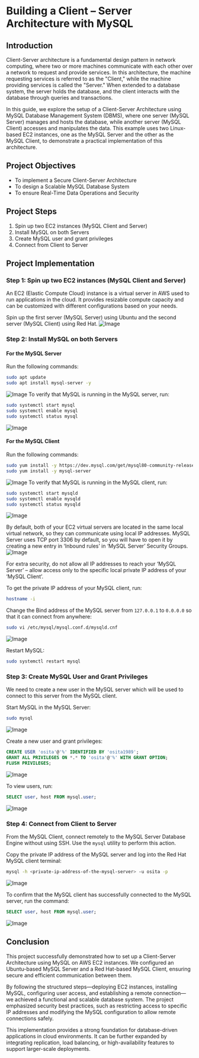# Building a Client – Server Architecture with MySQL

## Introduction
Client-Server architecture is a fundamental design pattern in network computing, where two or more machines communicate with each other over a network to request and provide services. In this architecture, the machine requesting services is referred to as the "Client," while the machine providing services is called the "Server." When extended to a database system, the server holds the database, and the client interacts with the database through queries and transactions.

In this guide, we explore the setup of a Client-Server Architecture using MySQL Database Management System (DBMS), where one server (MySQL Server) manages and hosts the database, while another server (MySQL Client) accesses and manipulates the data. This example uses two Linux-based EC2 instances, one as the MySQL Server and the other as the MySQL Client, to demonstrate a practical implementation of this architecture.

## Project Objectives
- To implement a Secure Client-Server Architecture
- To design a Scalable MySQL Database System
- To ensure Real-Time Data Operations and Security

## Project Steps
1. Spin up two EC2 instances (MySQL Client and Server)
2. Install MySQL on both Servers
3. Create MySQL user and grant privileges
4. Connect from Client to Server

## Project Implementation

### Step 1: Spin up two EC2 instances (MySQL Client and Server)
An EC2 (Elastic Compute Cloud) instance is a virtual server in AWS used to run applications in the cloud. It provides resizable compute capacity and can be customized with different configurations based on your needs.

Spin up the first server (MySQL Server) using Ubuntu and the second server (MySQL Client) using Red Hat.
![Image](https://github.com/user-attachments/assets/b5ecf6f6-a1ef-48bb-a8d4-7c22c90791dc)
### Step 2: Install MySQL on both Servers

#### For the MySQL Server
Run the following commands:
```sh
sudo apt update
sudo apt install mysql-server -y
```
![Image](https://github.com/user-attachments/assets/01c55b03-d768-4747-b341-99828fe25feb)
To verify that MySQL is running in the MySQL server, run:
```sh
sudo systemctl start mysql
sudo systemctl enable mysql
sudo systemctl status mysql
```
![Image](https://github.com/user-attachments/assets/f0c370d0-dc91-45c1-b98e-e88341b525cd)

#### For the MySQL Client
Run the following commands:
```sh
sudo yum install -y https://dev.mysql.com/get/mysql80-community-release-el7-5.noarch.rpm
sudo yum install -y mysql-server
```
![Image](https://github.com/user-attachments/assets/b9c6a482-2e44-4e59-91f4-4f36a80bcbeb)
To verify that MySQL is running in the MySQL client, run:
```sh
sudo systemctl start mysqld
sudo systemctl enable mysqld
sudo systemctl status mysqld
```
![Image](https://github.com/user-attachments/assets/9a3236c9-633d-4161-86ad-098db469611c)

By default, both of your EC2 virtual servers are located in the same local virtual network, so they can communicate using local IP addresses. MySQL Server uses TCP port 3306 by default, so you will have to open it by creating a new entry in ‘Inbound rules’ in ‘MySQL Server’ Security Groups.
![Image](https://github.com/user-attachments/assets/5c0e4057-f580-4b95-87b3-da9bedcafd11)

For extra security, do not allow all IP addresses to reach your ‘MySQL Server’ – allow access only to the specific local private IP address of your ‘MySQL Client’.

To get the private IP address of your MySQL client, run:
```sh
hostname -i
```

Change the Bind address of the MySQL server from `127.0.0.1` to `0.0.0.0` so that it can connect from anywhere:
```sh
sudo vi /etc/mysql/mysql.conf.d/mysqld.cnf
```
![Image](https://github.com/user-attachments/assets/853ad2a6-d2c3-4008-8d62-9fe4813a0f83)

Restart MySQL:
```sh
sudo systemctl restart mysql
```

### Step 3: Create MySQL User and Grant Privileges
We need to create a new user in the MySQL server which will be used to connect to this server from the MySQL client.

Start MySQL in the MySQL Server:
```sh
sudo mysql
```
![Image](https://github.com/user-attachments/assets/1dae9e5b-3de9-467d-b5e6-7c000ba6e527)

Create a new user and grant privileges:
```sql
CREATE USER 'osita'@'%' IDENTIFIED BY 'osita1989';
GRANT ALL PRIVILEGES ON *.* TO 'osita'@'%' WITH GRANT OPTION;
FLUSH PRIVILEGES;
```
![Image](https://github.com/user-attachments/assets/b143049e-7b37-4a38-a2fd-5d2486bc134d)

To view users, run:
```sql
SELECT user, host FROM mysql.user;
```
![Image](https://github.com/user-attachments/assets/22bfcb6d-7cb0-4181-8a1d-96a24f5f6640)
### Step 4: Connect from Client to Server
From the MySQL Client, connect remotely to the MySQL Server Database Engine without using SSH. Use the `mysql` utility to perform this action.

Copy the private IP address of the MySQL server and log into the Red Hat MySQL client terminal:
```sh
mysql -h <private-ip-address-of-the-mysql-server> -u osita -p
```
![Image](https://github.com/user-attachments/assets/83e6f0d7-7dc4-4fcf-9d75-47b6501b0e50)

To confirm that the MySQL client has successfully connected to the MySQL server, run the command:
```sql
SELECT user, host FROM mysql.user;
```
![Image](https://github.com/user-attachments/assets/20046cf0-499f-42c7-a78f-2f46c33de73b)

## Conclusion
This project successfully demonstrated how to set up a Client-Server Architecture using MySQL on AWS EC2 instances. We configured an Ubuntu-based MySQL Server and a Red Hat-based MySQL Client, ensuring secure and efficient communication between them.

By following the structured steps—deploying EC2 instances, installing MySQL, configuring user access, and establishing a remote connection—we achieved a functional and scalable database system. The project emphasized security best practices, such as restricting access to specific IP addresses and modifying the MySQL configuration to allow remote connections safely.

This implementation provides a strong foundation for database-driven applications in cloud environments. It can be further expanded by integrating replication, load balancing, or high-availability features to support larger-scale deployments.
